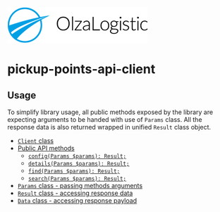 ![Olza Logistic Logo](../img/olza-logo.png)

# pickup-points-api-client

## Usage

To simplify library usage, all public methods exposed by the library are expecting arguments to be
handed with use of `Params` class. All the response data is also returned wrapped in unified
`Result` class object.

* [`Client` class](api.md#client-class)
* [Public API methods](api.md#public-api-methods)
  * [`config(Params $params): Result;`](api.md#configparams-params-result)
  * [`details(Params $params): Result;`](api.md#detailsparams-params-result)
  * [`find(Params $params): Result;`](api.md#findparams-params-result)
  * [`search(Params $params): Result;`](api.md#searchparams-params-result)
* [`Params` class - passing methods arguments](params.md#passing-methods-arguments)
* [`Result` class - accessing response data](#response.md#accessing-response-data)
* [`Data` class - accessing response payload](response.md#accessing-response-payload)
